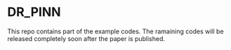 # DR_PINN
This repo contains part of the example codes. The ramaining codes will be released completely soon after the paper is published. 
